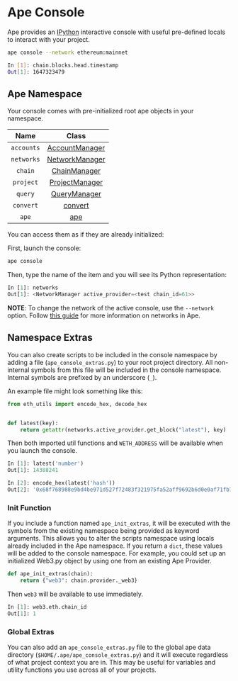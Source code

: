 # Ape Console

Ape provides an [IPython](https://ipython.readthedocs.io/) interactive console with useful pre-defined locals to interact with your project.

```bash
ape console --network ethereum:mainnet

In [1]: chain.blocks.head.timestamp
Out[1]: 1647323479
```

## Ape Namespace

Your console comes with pre-initialized root ape objects in your namespace.

| Name       | Class                                                                                                      |
|:----------:|:----------------------------------------------------------------------------------------------------------:|
| `accounts` | [AccountManager](../methoddocs/managers.html?highlight=accounts#module-ape.managers.accounts)              | 
| `networks` | [NetworkManager](../methoddocs/managers.html?highlight=networks#module-ape.managers.networks)              | 
| `chain`    | [ChainManager](../methoddocs/managers.html?highlight=chain#module-ape.managers.chain)                      | 
| `project`  | [ProjectManager](../methoddocs/managers.html?highlight=project#module-ape.managers.project.manager)        | 
| `query`    | [QueryManager](../methoddocs/managers.html?highlight=query#module-ape.managers.query)                      |
| `convert`  | [convert](../methoddocs/managers.html?highlight=query#ape.managers.converters.AddressAPIConverter.convert) |
| `ape`      | [ape](../methoddocs/ape.html)                                                                              |

You can access them as if they are already initialized:

First, launch the console:

```bash
ape console
```

Then, type the name of the item and you will see its Python representation:

```python
In [1]: networks
Out[1]: <NetworkManager active_provider=<test chain_id=61>>
```

**NOTE**: To change the network of the active console, use the `--network` option.
Follow [this guide]("./networks.html") for more information on networks in Ape.

## Namespace Extras

You can also create scripts to be included in the console namespace by adding a file (`ape_console_extras.py`) to your root project directory.  All non-internal symbols from this file will be included in the console namespace.  Internal symbols are prefixed by an underscore (`_`).

An example file might look something like this:

```python
from eth_utils import encode_hex, decode_hex


def latest(key):
    return getattr(networks.active_provider.get_block("latest"), key)
```

Then both imported util functions and `WETH_ADDRESS` will be available when you launch the console.

```python
In [1]: latest('number')
Out[1]: 14388241

In [2]: encode_hex(latest('hash'))
Out[2]: '0x68f768988e9bd4be971d527f72483f321975fa52aff9692b6d0e0af71fb77aaf'
```

### Init Function

If you include a function named `ape_init_extras`, it will be executed with the symbols from the existing namespace being provided as keyword arguments.  This allows you to alter the scripts namespace using locals already included in the Ape namespace.  If you return a `dict`, these values will be added to the console namespace.  For example, you could set up an initialized Web3.py object by using one from an existing Ape Provider.

```python
def ape_init_extras(chain):
    return {"web3": chain.provider._web3}
```

Then `web3` will be available to use immediately.

```python
In [1]: web3.eth.chain_id
Out[1]: 1
```

### Global Extras

You can also add an `ape_console_extras.py` file to the global ape data directory (`$HOME/.ape/ape_console_extras.py`) and it will execute regardless of what project context you are in.  This may be useful for variables and utility functions you use across all of your projects.
